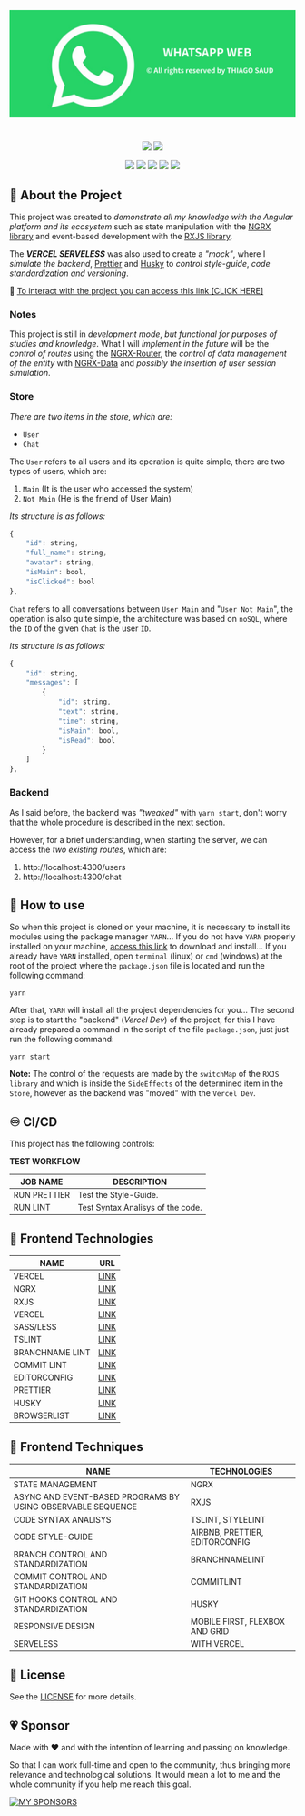 ![SOCIAL PREVIEW](https://raw.githubusercontent.com/thiagosaud/webwhatsapp/master/temp/imgs/social-preview.png 'WHATSAPP WEB BY THIAGO SAUD')

#

<p align="center">
  <img src="https://img.shields.io/github/stars/thiagosaud/webwhatsapp?style=social" />
  <img src="https://img.shields.io/github/forks/thiagosaud/webwhatsapp?style=social" />
</p>

<p align="center">
  <img src="https://img.shields.io/github/license/thiagosaud/webwhatsapp?color=%2362df5e&logoColor=%2362df5e" />
  <img src="https://img.shields.io/github/sponsors/thiagosaud?color=%2362df5e&logoColor=%2362df5e" />
  <img src="https://img.shields.io/github/languages/count/thiagosaud/webwhatsapp?color=%2362df5e&logoColor=%2362df5e" />
  <img src="https://img.shields.io/github/v/release/thiagosaud/webwhatsapp?include_prereleases?color=%2362df5e&logoColor=%2362df5e" />
  <img src="https://img.shields.io/github/last-commit/thiagosaud/webwhatsapp?color=%2362df5e&logoColor=%2362df5e" />
</p>

## :rocket: About the Project

This project was created to _demonstrate all my knowledge with the Angular platform and its ecosystem_ such as state manipulation with the [NGRX library](https://ngrx.io/guide/store) and event-based development with the [RXJS library](https://rxjs-dev.firebaseapp.com/guide/overview).

The **_VERCEL SERVELESS_** was also used to create a _"mock"_, where I _simulate the backend_, [Prettier](https://prettier.io/) and [Husky](https://github.com/typicode/husky) to _control style-guide_, _code standardization and versioning_.

:link: [To interact with the project you can access this link [CLICK HERE]](https://webwhatsapp-thiagosaud.vercel.app/)

### Notes

This project is still in _development mode_, _but functional for purposes of studies and knowledge_. What I will _implement in the future_ will be the _control of routes_ using the [NGRX-Router](https://ngrx.io/guide/router-store), the _control of data management of the entity_ with [NGRX-Data](https://ngrx.io/guide/data) and _possibly the insertion of user session simulation_.

### Store

_There are two items in the store, which are:_

- `User`
- `Chat`

The `User` refers to all users and its operation is quite simple, there are two types of users, which are:

1. `Main` (It is the user who accessed the system)
2. `Not Main` (He is the friend of User Main)

_Its structure is as follows:_

```js
{
	"id": string,
	"full_name": string,
	"avatar": string,
	"isMain": bool,
	"isClicked": bool
},
```

`Chat` refers to all conversations between `User Main` and "`User Not Main`", the operation is also quite simple, the architecture was based on `noSQL`, where the `ID` of the given `Chat` is the user `ID`.

_Its structure is as follows:_

```js
{
	"id": string,
	"messages": [
		{
			"id": string,
			"text": string,
			"time": string,
			"isMain": bool,
			"isRead": bool
		}
	]
},
```

### Backend

As I said before, the backend was _"tweaked"_ with `yarn start`, don't worry that the whole procedure is described in the next section.

However, for a brief understanding, when starting the server, we can access the _two existing routes_, which are:

1. http://localhost:4300/users
2. http://localhost:4300/chat

## :electric_plug: How to use

So when this project is cloned on your machine, it is necessary to install its modules using the package manager `YARN`...
If you do not have `YARN` properly installed on your machine, [access this link](https://yarnpkg.com/) to download and install...
If you already have `YARN` installed, open `terminal` (linux) or `cmd` (windows) at the root of the project where the `package.json` file is located and run the following command:

```
yarn
```

After that, `YARN` will install all the project dependencies for you...
The second step is to start the "backend" (_Vercel Dev_) of the project, for this I have already prepared a command in the script of the file `package.json`, just just run the following command:

```
yarn start
```

**Note:** The control of the requests are made by the `switchMap` of the `RXJS library` and which is inside the `SideEffects` of the determined item in the `Store`, however as the backend was "moved" with the `Vercel Dev`.

## :infinity: CI/CD

This project has the following controls:

**TEST WORKFLOW**

| JOB NAME     | DESCRIPTION                       |
| ------------ | --------------------------------- |
| RUN PRETTIER | Test the Style-Guide.             |
| RUN LINT     | Test Syntax Analisys of the code. |

## :crown: Frontend Technologies

| NAME            | URL                                                          |
| --------------- | ------------------------------------------------------------ |
| VERCEL          | [LINK](https://vercel.com/)                                  |
| NGRX            | [LINK](https://ngrx.io/)                                     |
| RXJS            | [LINK](https://rxjs.dev/)                                    |
| VERCEL          | [LINK](https://vercel.com/)                                  |
| SASS/LESS       | [LINK](https://sass-lang.com/)                               |
| TSLINT          | [LINK](https://palantir.github.io/tslint/)                   |
| BRANCHNAME LINT | [LINK](https://github.com/barzik/branch-name-lint)           |
| COMMIT LINT     | [LINK](https://github.com/conventional-changelog/commitlint) |
| EDITORCONFIG    | [LINK](hhttps://editorconfig.org/)                           |
| PRETTIER        | [LINK](https://prettier.io/)                                 |
| HUSKY           | [LINK](https://typicode.github.io/husky/#/)                  |
| BROWSERLIST     | [LINK](https://browsersl.ist/)                               |

## :wrench: Frontend Techniques

| NAME                                                        | TECHNOLOGIES                   |
| ----------------------------------------------------------- | ------------------------------ |
| STATE MANAGEMENT                                            | NGRX                           |
| ASYNC AND EVENT-BASED PROGRAMS BY USING OBSERVABLE SEQUENCE | RXJS                           |
| CODE SYNTAX ANALISYS                                        | TSLINT, STYLELINT              |
| CODE STYLE-GUIDE                                            | AIRBNB, PRETTIER, EDITORCONFIG |
| BRANCH CONTROL AND STANDARDIZATION                          | BRANCHNAMELINT                 |
| COMMIT CONTROL AND STANDARDIZATION                          | COMMITLINT                     |
| GIT HOOKS CONTROL AND STANDARDIZATION                       | HUSKY                          |
| RESPONSIVE DESIGN                                           | MOBILE FIRST, FLEXBOX AND GRID |
| SERVELESS                                                   | WITH VERCEL                    |

## :memo: License

See the [LICENSE](LICENSE) for more details.

## :heartpulse: Sponsor

Made with ♥ and with the intention of learning and passing on knowledge.

So that I can work full-time and open to the community, thus bringing more relevance and technological solutions. It would mean a lot to me and the whole community if you help me reach this goal.

[![MY SPONSORS](https://img.shields.io/static/v1?label=SPONSOR&message=CLICK&style=for-the-badge&logo=GitHubSponsors&color=EA4AAA)](https://github.com/sponsors/thiagosaud)
